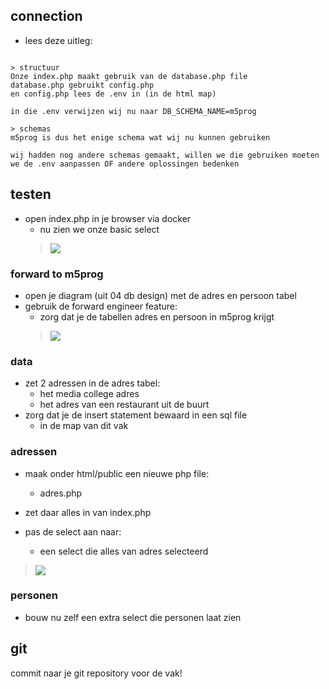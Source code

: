 
## connection

- lees deze uitleg:

```

> structuur
Onze index.php maakt gebruik van de database.php file
database.php gebruikt config.php
en config.php lees de .env in (in de html map)

in die .env verwijzen wij nu naar DB_SCHEMA_NAME=m5prog

> schemas
m5prog is dus het enige schema wat wij nu kunnen gebruiken

wij hadden nog andere schemas gemaakt, willen we die gebruiken moeten we de .env aanpassen OF andere oplossingen bedenken

```

## testen

- open index.php in je browser via docker
    - nu zien we onze basic select
    >![](img/test.PNG)

### forward to m5prog

- open je diagram (uit 04 db design) met de adres en persoon tabel
- gebruik de forward engineer feature:
    - zorg dat je de tabellen adres en persoon in m5prog krijgt
    >![](img/inm5prog.PNG)

### data

- zet 2 adressen in de adres tabel:
    - het media college adres
    - het adres van een restaurant uit de buurt
- zorg dat je de insert statement bewaard in een sql file 
    - in de map van dit vak

### adressen

- maak onder html/public een nieuwe php file:
    - adres.php
- zet daar alles in van index.php

- pas de select aan naar:
    - een select die alles van adres selecteerd

> ![](img/adres.PNG)

### personen

- bouw nu zelf een extra select die personen laat zien

## git

commit naar je git repository voor de vak!
